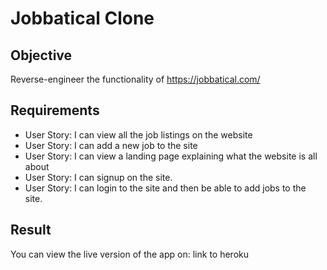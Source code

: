 # Jobbatical Clone

## Objective
Reverse-engineer the functionality of https://jobbatical.com/

## Requirements
* User Story: I can view all the job listings on the website
* User Story: I can add a new job to the site
* User Story: I can view a landing page explaining what the website is all about
* User Story: I can signup on the site.
* User Story: I can login to the site and then be able to add jobs to the site.


## Result
You can view the live version of the app on: link to heroku
